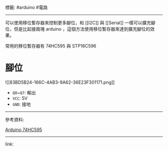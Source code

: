 標籤: #arduino #電路 

---

可以使用移位暫存器來控制更多腳位，和 [[I2C]] 與 [[Serial]] 一樣可以擴充腳位，但是比起接兩塊 arduino ，這個方法使用移位暫存器來達到擴充腳位的效果。

常用的移位暫存器有 74HC595 與 STP16C596

# 腳位

![[83BD5B24-166C-4AB3-9A62-36E23F301171.png]]

- `Q0`~`Q7`: 輸出
- `VCC`: 5V
- `GND`: 接地

---

參考資料:

[Arduino 74HC595](https://blog.jmaker.com.tw/74hc595/)

---

link:

